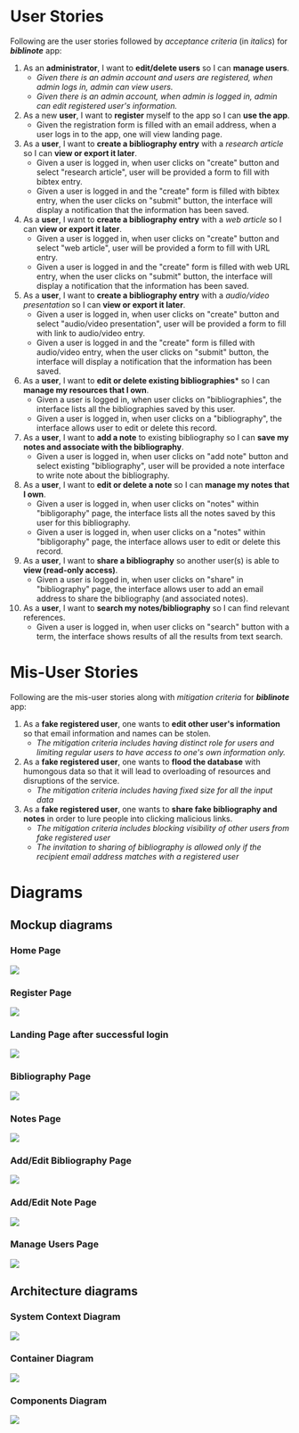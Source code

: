 # User Stories
Following are the user stories followed by *acceptance criteria* (in *italics*) for ***biblinote*** app:

1. As an **administrator**, I want to **edit/delete users** so I can **manage users**.
    + *Given there is an admin account and users are registered, when admin logs in, admin can view users.*  
    + *Given there is an admin account, when admin is logged in, admin can edit registered user's information.*
2. As a new **user**, I want to **register** myself to the app so I can **use the app**.
    + Given the registration form is filled with an email address, when a user logs in to the app, one will view landing page.
3. As a **user**, I want to **create a bibliography entry** with a *research article* so I can **view or export it later**.
    + Given a user is logged in, when user clicks on "create" button and select "research article", user will be provided a form to fill with bibtex entry.
    + Given a user is logged in and the "create" form is filled with bibtex entry, when the user clicks on "submit" button, the interface will display a notification that the information has been saved.
4. As a **user**, I want to **create a bibliography entry** with a *web article* so I can **view or export it later**.
    + Given a user is logged in, when user clicks on "create" button and select "web article", user will be provided a form to fill with URL entry.
    + Given a user is logged in and the "create" form is filled with web URL entry, when the user clicks on "submit" button, the interface will display a notification that the information has been saved.
5. As a **user**, I want to **create a bibliography entry** with a *audio/video presentation* so I can **view or export it later**.
    + Given a user is logged in, when user clicks on "create" button and select "audio/video presentation", user will be provided a form to fill with link to audio/video entry.
    + Given a user is logged in and the "create" form is filled with audio/video entry, when the user clicks on "submit" button, the interface will display a notification that the information has been saved.
6. As a **user**, I want to **edit or delete existing bibliographies*** so I can **manage my resources that I own**.
    + Given a user is logged in, when user clicks on "bibliographies", the interface lists all the bibliographies saved by this user.
    + Given a user is logged in, when user clicks on a "bibliography", the interface allows user to edit or delete this record.
7. As a **user**, I want to **add a note** to existing bibliography so I can **save my notes and associate with the bibliography**.
    + Given a user is logged in, when user clicks on "add note" button and select existing "bibliography", user will be provided a note interface to write note about the bibliography. 
8. As a **user**, I want to **edit or delete a note** so I can **manage my notes that I own**.
    + Given a user is logged in, when user clicks on "notes" within "bibligoraphy" page, the interface lists all the notes saved by this user for this bibliography.
    + Given a user is logged in, when user clicks on a "notes" within "bibligoraphy" page, the interface allows user to edit or delete this record.
9. As a **user**, I want to **share a bibliography** so another user(s) is able to **view (read-only access)**.
    + Given a user is logged in, when user clicks on "share" in "bibliography" page, the interface allows user to add an email address to share the bibliography (and associated notes).
10. As a **user**, I want to **search my notes/bibliography** so I can find relevant references.
    + Given a user is logged in, when user clicks on "search" button with a term, the interface shows results of all the results from text search.


# Mis-User Stories
Following are the mis-user stories along with *mitigation criteria* for ***biblinote*** app:

1. As a **fake registered user**, one wants to **edit other user's information** so that email information and names can be stolen.
    + *The mitigation criteria includes having distinct role for users and limiting regular users to have access to one's own information only.*
2. As a **fake registered user**, one wants to **flood the database** with humongous data so that it will lead to overloading of resources and disruptions of the service.
    + *The mitigation criteria includes having fixed size for all the input data*
3. As a **fake registered user**, one wants to **share fake bibliography and notes** in order to lure people into clicking malicious links.
    + *The mitigation criteria includes blocking visibility of other users from fake registered user*
    + *The invitation to sharing of bibliography is allowed only if the recipient email address matches with a registered user*


# Diagrams

## Mockup diagrams
### Home Page
![](mockups/HomePage.png)

### Register Page
![](mockups/Register.png)

### Landing Page after successful login
![](mockups/LandingPage.png)

### Bibliography Page
![](mockups/BibliographyPage.png)

### Notes Page
![](mockups/NotesPage.png)

### Add/Edit Bibliography Page
![](mockups/AddEditBibliography.png)

### Add/Edit Note Page
![](mockups/AddEditNote.png)

### Manage Users Page
![](mockups/AdminUsers.png)



## Architecture diagrams

### System Context Diagram
![](ArchitectureDiagrams/SystemContext.png)

### Container Diagram
![](ArchitectureDiagrams/ContainerDiagram.png)

### Components Diagram
![](ArchitectureDiagrams/ComponentsDiagram.png)
